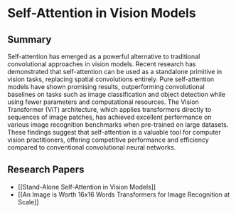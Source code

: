 # Self-Attention in Vision Models

## Summary
 Self-attention has emerged as a powerful alternative to traditional convolutional approaches in vision models. Recent research has demonstrated that self-attention can be used as a standalone primitive in vision tasks, replacing spatial convolutions entirely. Pure self-attention models have shown promising results, outperforming convolutional baselines on tasks such as image classification and object detection while using fewer parameters and computational resources. The Vision Transformer (ViT) architecture, which applies transformers directly to sequences of image patches, has achieved excellent performance on various image recognition benchmarks when pre-trained on large datasets. These findings suggest that self-attention is a valuable tool for computer vision practitioners, offering competitive performance and efficiency compared to conventional convolutional neural networks.
## Research Papers

- [[Stand-Alone Self-Attention in Vision Models]]
- [[An Image is Worth 16x16 Words Transformers for Image Recognition at Scale]]
